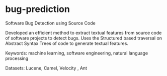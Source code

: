 # bug-prediction

Software Bug Detection using Source Code

Developed an efficient method to extract textual features from source code of software projects to detect bugs. Uses the Structured based traversal on Abstract Syntax Trees of code to generate textual features. 

Keywords: machine learning, software engineering, natural language processing

Datasets: Lucene, Camel, Velocity , Ant

